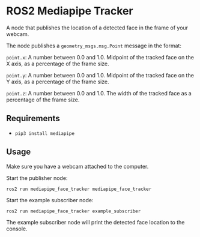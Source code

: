 # ROS2 Mediapipe Tracker
A node that publishes the location of a detected face in the frame of your webcam.

The node publishes a `geometry_msgs.msg.Point` message in the format:

`point.x`: A number between 0.0 and 1.0. Midpoint of the tracked face on the X axis, as a percentage of the frame size.

`point.y`: A number between 0.0 and 1.0. Midpoint of the tracked face on the Y axis, as a percentage of the frame size.

`point.z`: A number between 0.0 and 1.0. The width of the tracked face as a percentage of the frame size.

## Requirements
- `pip3 install mediapipe`

## Usage
Make sure you have a webcam attached to the computer.

Start the publisher node:
```
ros2 run mediapipe_face_tracker mediapipe_face_tracker
```

Start the example subscriber node:
```
ros2 run mediapipe_face_tracker example_subscriber
```

The example subscriber node will print the detected face location to the console.
